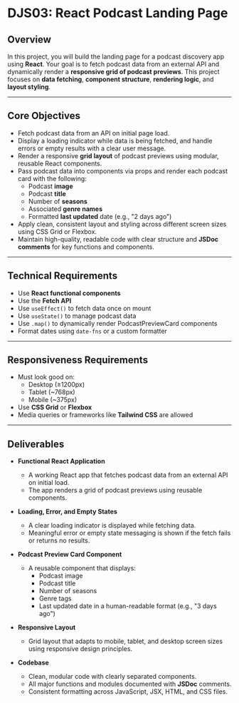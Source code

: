 # DJS03: React Podcast Landing Page

## Overview

In this project, you will build the landing page for a podcast discovery app using **React**. Your goal is to fetch podcast data from an external API and dynamically render a **responsive grid of podcast previews**. This project focuses on **data fetching**, **component structure**, **rendering logic**, and **layout styling**.

---

## Core Objectives

- Fetch podcast data from an API on initial page load.
- Display a loading indicator while data is being fetched, and handle errors or empty results with a clear user message.
- Render a responsive **grid layout** of podcast previews using modular, reusable React components.
- Pass podcast data into components via props and render each podcast card with the following:
  - Podcast **image**
  - Podcast **title**
  - Number of **seasons**
  - Associated **genre names**
  - Formatted **last updated** date (e.g., "2 days ago")
- Apply clean, consistent layout and styling across different screen sizes using CSS Grid or Flexbox.
- Maintain high-quality, readable code with clear structure and **JSDoc comments** for key functions and components.

---

## Technical Requirements

- Use **React functional components**
- Use the **Fetch API**
- Use `useEffect()` to fetch data once on mount
- Use `useState()` to manage podcast data
- Use `.map()` to dynamically render PodcastPreviewCard components
- Format dates using `date-fns` or a custom formatter

---

## Responsiveness Requirements

- Must look good on:
  - Desktop (≥1200px)
  - Tablet (~768px)
  - Mobile (~375px)
- Use **CSS Grid** or **Flexbox**
- Media queries or frameworks like **Tailwind CSS** are allowed

---

## Deliverables

- **Functional React Application**

  - A working React app that fetches podcast data from an external API on initial load.
  - The app renders a grid of podcast previews using reusable components.

- **Loading, Error, and Empty States**

  - A clear loading indicator is displayed while fetching data.
  - Meaningful error or empty state messaging is shown if the fetch fails or returns no results.

- **Podcast Preview Card Component**

  - A reusable component that displays:
    - Podcast image
    - Podcast title
    - Number of seasons
    - Genre tags
    - Last updated date in a human-readable format (e.g., "3 days ago")

- **Responsive Layout**

  - Grid layout that adapts to mobile, tablet, and desktop screen sizes using responsive design principles.

- **Codebase**
  - Clean, modular code with clearly separated components.
  - All major functions and modules documented with **JSDoc** comments.
  - Consistent formatting across JavaScript, JSX, HTML, and CSS files.
